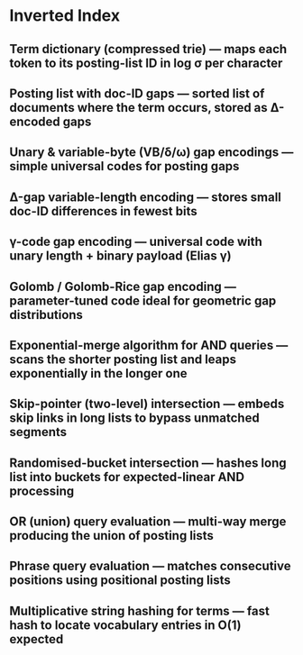 # Inverted Index

## Term dictionary (compressed trie) — maps each token to its posting-list ID in log σ per character
## Posting list with doc-ID gaps — sorted list of documents where the term occurs, stored as Δ-encoded gaps
## **Unary & variable-byte (VB/δ/ω) gap encodings** — simple universal codes for posting gaps
## Δ-gap variable-length encoding — stores small doc-ID differences in fewest bits
## γ-code gap encoding — universal code with unary length + binary payload (Elias γ)
## Golomb / Golomb-Rice gap encoding — parameter-tuned code ideal for geometric gap distributions
## Exponential-merge algorithm for AND queries — scans the shorter posting list and leaps exponentially in the longer one
## Skip-pointer (two-level) intersection — embeds skip links in long lists to bypass unmatched segments
## Randomised-bucket intersection — hashes long list into buckets for expected-linear AND processing
## OR (union) query evaluation — multi-way merge producing the union of posting lists
## Phrase query evaluation — matches consecutive positions using positional posting lists
## Multiplicative string hashing for terms — fast hash to locate vocabulary entries in O(1) expected
